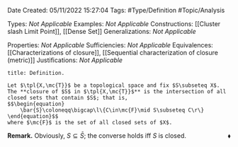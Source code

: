 <div class="topSpace"></div>

Date Created: 05/11/2022 15:27:04
Tags: #Type/Definition #Topic/Analysis

Types: _Not Applicable_
Examples: _Not Applicable_
Constructions: [[Cluster slash Limit Point]], [[Dense Set]]
Generalizations: _Not Applicable_

Properties: _Not Applicable_
Sufficiencies: _Not Applicable_
Equivalences: [[Characterizations of closure]], [[Sequential characterization of closure (metric)]]
Justifications: _Not Applicable_

``` ad-Definition
title: Definition.

Let $\tpl{X,\mc{T}}$ be a topological space and fix $S\subseteq X$. The **closure of $S$ in $\tpl{X,\mc{T}}$** is the intersection of all closed sets that contain $S$; that is,
$$\begin{equation}
    \bar{S}\coloneqq\bigcap\l\{C\in\mc{F}\mid S\subseteq C\r\}
\end{equation}$$
where $\mc{F}$ is the set of all closed sets of $X$.

```

<b>Remark.</b> Obviously, $S\subseteq\bar{S}$; the converse holds iff $S$ is closed.<span style="float:right;">$\blacklozenge$</span>
